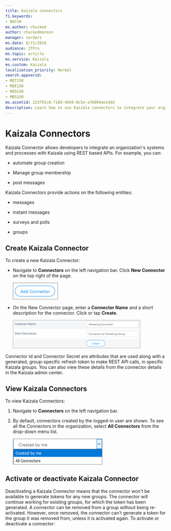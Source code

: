 ```yaml
---
title: Kaizala connectors
f1.keywords:
- NOCSH
ms.author: chucked
author: chuckedmonson
manager: serdars
ms.date: 8/21/2018
audience: ITPro
ms.topic: article
ms.service: Kaizala
ms.custom: Kaizala
localization_priority: Normal
search.appverid:
- MET150
- MOE150
- MED150
- MBS150
ms.assetid: 223791c8-718d-4669-8c5e-a76804ae1ddd
description: Learn how to use Kaizala connectors to integrate your organization's systems and processes with Kaizala using REST based APIs.
---
```


# Kaizala Connectors

Kaizala Connector allows developers to integrate an organization's systems and processes with Kaizala using REST based APIs. For example, you can:
  
- automate group creation
    
- Manage group membership
    
- post messages
    
Kaizala Connectors provide actions on the following entities:
  
- messages
    
-  instant messages 
    
- surveys and polls
    
- groups
    
## Create Kaizala Connector

To create a new Kaizala Connector:
  
- Navigate to **Connectors** on the left navigation bar. Click **New Connector** on the top right of the page. 
    
    ![Create a Kaizala connector](media/fd2b88b1-3260-4392-81b9-d2b8e1ba40db.png)
  
- On the New Connector page, enter a **Connector Name** and a short description for the connector. Click or tap **Create**.
    
    ![Sample Kaizala connector for marketing group](media/083806aa-81fe-45d7-bf7a-62de5232d7c9.png)
  
Connector Id and Connector Secret are attributes that are used along with a generated, group-specific refresh token to make REST API calls, in specific Kaizala groups. You can also view these details from the connector details in the Kaizala admin center.
  
## View Kaizala Connectors

To view Kaizala Connectors:
  
1. Navigate to **Connectors** on the left navigation bar. 
    
2. By default, connectors created by the logged-in user are shown. To see all the Connectors in the organization, select **All Connectors** from the drop-down menu list. 
    
    ![View Kaizala connectors](media/3e8f9ebe-2003-487f-a759-3cf17e876cec.png)
  
## Activate or deactivate Kaizala Connector

Deactivating a Kaizala Connector means that the connector won't be available to generate tokens for any new groups. The connector will continue working for existing groups, for which the token has been generated. A connector can be removed from a group without being re-activated. However, once removed, the connector can't generate a token for the group it was removed from, unless it is activated again. To activate or deactivate a connector:
